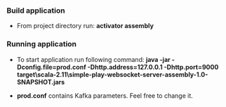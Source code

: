 
### Build application ###

* From project directory run: **activator assembly**

### Running application ###

* To start application run following command: **java -jar -Dconfig.file=prod.conf -Dhttp.address=127.0.0.1 -Dhttp.port=9000 target\scala-2.11\simple-play-websocket-server-assembly-1.0-SNAPSHOT.jars**

* **prod.conf** contains Kafka parameters. Feel free to change it.